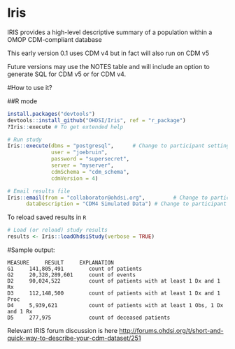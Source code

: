 # Iris
IRIS provides a high-level descriptive summary of a population within a OMOP CDM-compliant database

This early version 0.1 uses CDM v4 but in fact will also run on CDM v5

Future versions may use the NOTES table and will include an option to generate SQL for CDM v5 or for CDM v4.

#How to use it?


##R mode

```R
install.packages("devtools")
devtools::install_github("OHDSI/Iris", ref = "r_package")
?Iris::execute # To get extended help

# Run study
Iris::execute(dbms = "postgresql",      # Change to participant settings
              user = "joebruin",
              password = "supersecret",
              server = "myserver",
              cdmSchema = "cdm_schema",
              cdmVersion = 4)

# Email results file
Iris::email(from = "collaborator@ohdsi.org",         # Change to participant email address
      dataDescription = "CDM4 Simulated Data") # Change to participant data description
```

To reload saved results in `R`

```R
# Load (or reload) study results
results <- Iris::loadOhdsiStudy(verbose = TRUE)
```

#Sample output:

    MEASURE     RESULT     EXPLANATION
    G1     141,805,491        count of patients
    G2     20,328,289,601     count of events
    D2     90,024,522         count of patients with at least 1 Dx and 1 Rx
    D3     112,148,500        count of patients with at least 1 Dx and 1 Proc
    D4     5,939,621          count of patients with at least 1 Obs, 1 Dx and 1 Rx
    D5     277,975            count of deceased patients


Relevant  IRIS forum discussion is here http://forums.ohdsi.org/t/short-and-quick-way-to-describe-your-cdm-dataset/251
